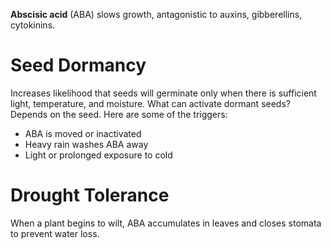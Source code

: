 **Abscisic acid** (ABA) slows growth, antagonistic to auxins, gibberellins, cytokinins.

# Seed Dormancy

Increases likelihood that seeds will germinate only when there is sufficient light, temperature, and moisture. What can activate dormant seeds? Depends on the seed. Here are some of the triggers:

- ABA is moved or inactivated
- Heavy rain washes ABA away
- Light or prolonged exposure to cold

# Drought Tolerance

When a plant begins to wilt, ABA accumulates in leaves and closes stomata to prevent water loss.
